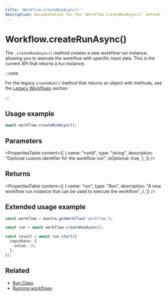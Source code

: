 ```yaml
---
title: 'Workflow.createRunAsync() '
description: Documentation for the `Workflow.createRunAsync()` method in workflows, which creates a new workflow run instance.
---
```


# Workflow.createRunAsync()

The `.createRunAsync()` method creates a new workflow run instance, allowing you to execute the workflow with specific input data. This is the current API that returns a `Run` instance.

:::note

For the legacy `createRun()` method that returns an object with methods, see the [Legacy Workflows](/docs/reference/client-js/workflows-legacy) section.

:::

## Usage example

```typescript copy
await workflow.createRunAsync();
```

## Parameters

<PropertiesTable
content={[
{
name: "runId",
type: "string",
description: "Optional custom identifier for the workflow run",
isOptional: true,
},
]}
/>

## Returns

<PropertiesTable
content={[
{
name: "run",
type: "Run",
description:
"A new workflow run instance that can be used to execute the workflow",
},
]}
/>

## Extended usage example

```typescript showLineNumbers copy
const workflow = mastra.getWorkflow('workflow');

const run = await workflow.createRunAsync();

const result = await run.start({
  inputData: {
    value: 10,
  },
});
```

## Related

- [Run Class](../run)
- [Running workflows](/docs/examples/workflows/running-workflows)
